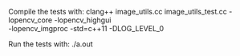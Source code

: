 Compile the tests with: 
clang++ image_utils.cc image_utils_test.cc -lopencv_core -lopencv_highgui \
    -lopencv_imgproc -std=c++11 -DLOG_LEVEL_0

Run the tests with:
./a.out
